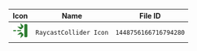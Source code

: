 | Icon | Name | File ID |
| ---  | ---  | ---     |
| ![](RaycastCollider%20Icon.png) | `RaycastCollider Icon` | `1448756166716794280` |
